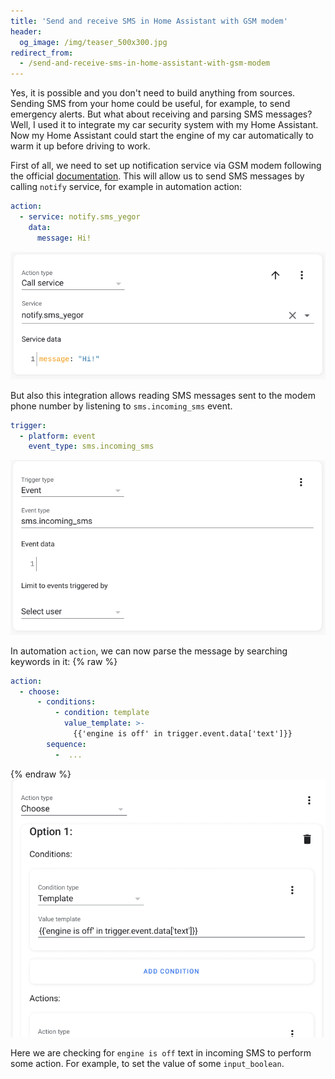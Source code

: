```yaml
---
title: 'Send and receive SMS in Home Assistant with GSM modem'
header:
  og_image: /img/teaser_500x300.jpg
redirect_from:
  - /send-and-receive-sms-in-home-assistant-with-gsm-modem
---
```


Yes, it is possible and you don't need to build anything from sources. Sending SMS from your home could be useful, for example, to send emergency alerts. But what about receiving and parsing SMS messages? Well, I used it to integrate my car security system with my Home Assistant. Now my Home Assistant could start the engine of my car automatically to warm it up before driving to work.

First of all, we need to set up notification service via GSM modem following the official [documentation](https://www.home-assistant.io/integrations/sms/). This will allow us to send SMS messages by calling `notify` service, for example in automation action:

```yaml
action:
  - service: notify.sms_yegor
    data:
      message: Hi!
```

![image](/img/send-and-receive-sms-in-home-assistant-with-gsm-modem/send_action.png)

But also this integration allows reading SMS messages sent to the modem phone number by listening to `sms.incoming_sms` event.

```yaml
trigger:
  - platform: event
    event_type: sms.incoming_sms
```
![image](/img/send-and-receive-sms-in-home-assistant-with-gsm-modem/income_trigger.png)

In automation `action`, we can now parse the message by searching keywords in it:
{% raw %}
```yaml
action:
  - choose:
      - conditions:
          - condition: template
            value_template: >-
              {{'engine is off' in trigger.event.data['text']}}
        sequence:
          -  ...
```
{% endraw %}
![image](/img/send-and-receive-sms-in-home-assistant-with-gsm-modem/parse_action.png)

Here we are checking for `engine is off` text in incoming SMS to perform some action. For example, to set the value of some `input_boolean`.